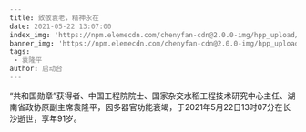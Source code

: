 ```yaml
---
title: 致敬袁老，精神永在
date: 2021-05-22 13:07:00
index_img: 'https://npm.elemecdn.com/chenyfan-cdn@2.0.0-img/hpp_upload/1621673305000.jpg'
banner_img: 'https://npm.elemecdn.com/chenyfan-cdn@2.0.0-img/hpp_upload/1621673305000.jpg'
tags:
 - 袁隆平
author: 启动台
---
```

“共和国勋章”获得者、中国工程院院士、国家杂交水稻工程技术研究中心主任、湖南省政协原副主席袁隆平，因多器官功能衰竭，于2021年5月22日13时07分在长沙逝世，享年91岁。

<style>html{
filter: grayscale(100%);
-webkit-filter: grayscale(100%);
-moz-filter: grayscale(100%);
-ms-filter: grayscale(100%);
-o-filter: grayscale(100%);
filter:progid:DXImageTransform.Microsoft.BasicImage(grayscale=1);
}</style>